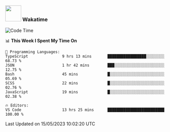 ### <img src="https://media.giphy.com/media/VgCDAzcKvsR6OM0uWg/giphy.gif" width="50"> Wakatime

  <!--START_SECTION:waka-->
![Code Time](http://img.shields.io/badge/Code%20Time-1%2C406%20hrs%2023%20mins-blue)

📊 **This Week I Spent My Time On** 

```text
💬 Programming Languages: 
TypeScript               9 hrs 13 mins       █████████████████░░░░░░░░   68.73 % 
JSON                     1 hr 42 mins        ███░░░░░░░░░░░░░░░░░░░░░░   12.75 % 
Bash                     45 mins             █░░░░░░░░░░░░░░░░░░░░░░░░   05.69 % 
SCSS                     22 mins             █░░░░░░░░░░░░░░░░░░░░░░░░   02.76 % 
JavaScript               19 mins             █░░░░░░░░░░░░░░░░░░░░░░░░   02.38 % 

🔥 Editors: 
VS Code                  13 hrs 25 mins      █████████████████████████   100.00 % 
```


 Last Updated on 15/05/2023 10:02:20 UTC
<!--END_SECTION:waka-->
